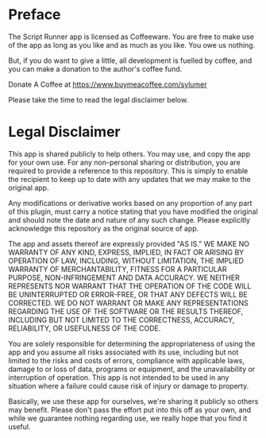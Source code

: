 # Preface

The Script Runner app is licensed as Coffeeware. You are free to make use of the app as long as you like and as much as you like. You owe us nothing.

But, if you do want to give a little, all development is fuelled by coffee, and you can make a donation to the author's coffee fund.

Donate A Coffee at https://www.buymeacoffee.com/sylumer

Please take the time to read the legal disclaimer below.


# Legal Disclaimer

This app is shared publicly to help others. You may use, and copy the app for your own use. For any non-personal sharing or distribution, you are required to provide a reference to this repository. This is simply to enable the recipient to keep up to date with any updates that we may make to the original app.

Any modifications or derivative works based on any proportion of any part of this plugin, must carry a notice stating that you have modified the original and should note the date and nature of any such change. Please explicitly acknowledge this repository as the original source of app.

The app and assets thereof are expressly provided "AS IS." WE MAKE NO WARRANTY OF ANY KIND, EXPRESS, IMPLIED, IN FACT OR ARISING BY OPERATION OF LAW, INCLUDING, WITHOUT LIMITATION, THE IMPLIED WARRANTY OF MERCHANTABILITY, FITNESS FOR A PARTICULAR PURPOSE, NON-INFRINGEMENT AND DATA ACCURACY. WE NEITHER REPRESENTS NOR WARRANT THAT THE OPERATION OF THE CODE WILL BE UNINTERRUPTED OR ERROR-FREE, OR THAT ANY DEFECTS WILL BE CORRECTED. WE DO NOT WARRANT OR MAKE ANY REPRESENTATIONS REGARDING THE USE OF THE SOFTWARE OR THE RESULTS THEREOF, INCLUDING BUT NOT LIMITED TO THE CORRECTNESS, ACCURACY, RELIABILITY, OR USEFULNESS OF THE CODE.

You are solely responsible for determining the appropriateness of using the app and you assume all risks associated with its use, including but not limited to the risks and costs of errors, compliance with applicable laws, damage to or loss of data, programs or equipment, and the unavailability or interruption of operation. This app is not intended to be used in any situation where a failure could cause risk of injury or damage to property.

Basically, we use these app for ourselves, we're sharing it publicly so others may benefit. Please don't pass the effort put into this off as your own, and while we guarantee nothing regarding use, we really hope that you find it useful.